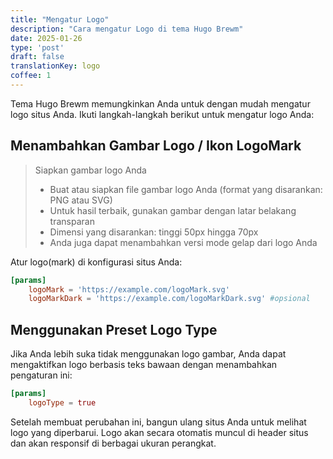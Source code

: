 ```yaml
---
title: "Mengatur Logo"
description: "Cara mengatur Logo di tema Hugo Brewm"
date: 2025-01-26
type: 'post'
draft: false
translationKey: logo
coffee: 1
---
```


Tema Hugo Brewm memungkinkan Anda untuk dengan mudah mengatur logo situs Anda. Ikuti langkah-langkah berikut untuk mengatur logo Anda:

## Menambahkan Gambar Logo / Ikon LogoMark

> Siapkan gambar logo Anda
>
> - Buat atau siapkan file gambar logo Anda (format yang disarankan: PNG atau SVG)
> - Untuk hasil terbaik, gunakan gambar dengan latar belakang transparan
> - Dimensi yang disarankan: tinggi 50px hingga 70px
> - Anda juga dapat menambahkan versi mode gelap dari logo Anda

Atur logo(mark) di konfigurasi situs Anda:

```toml
[params]
    logoMark = 'https://example.com/logoMark.svg' 
    logoMarkDark = 'https://example.com/logoMarkDark.svg' #opsional
```

## Menggunakan Preset Logo Type

Jika Anda lebih suka tidak menggunakan logo gambar, Anda dapat mengaktifkan logo berbasis teks bawaan dengan menambahkan pengaturan ini:

```toml
[params]
    logoType = true
```

Setelah membuat perubahan ini, bangun ulang situs Anda untuk melihat logo yang diperbarui. Logo akan secara otomatis muncul di header situs dan akan responsif di berbagai ukuran perangkat.